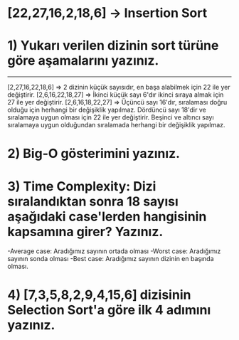 # [22,27,16,2,18,6] -> Insertion Sort

# 1) Yukarı verilen dizinin sort türüne göre aşamalarını yazınız.
***
[2,27,16,22,18,6] => 2 dizinin küçük sayısıdır, en başa alabilmek için 22 ile yer değiştirir.
[2,6,16,22,18,27] => İkinci küçük sayı 6'dır ikinci sıraya almak için 27 ile yer değiştirir.
[2,6,16,18,22,27] => Üçüncü sayı 16'dır, sıralaması doğru olduğu için herhangi bir değişiklik yapılmaz. Dördüncü sayı 18'dir ve sıralamaya uygun olması için 22 ile yer değiştirir. Beşinci ve altıncı sayı sıralamaya uygun olduğundan sıralamada herhangi bir değişiklik yapılmaz.

# 2) Big-O gösterimini yazınız.


# 3) Time Complexity: Dizi sıralandıktan sonra 18 sayısı aşağıdaki case'lerden hangisinin kapsamına girer? Yazınız.

  -Average case: Aradığımız sayının ortada olması
  -Worst case: Aradığımız sayının sonda olması
  -Best case: Aradığımız sayının dizinin en başında olması.

# 4) [7,3,5,8,2,9,4,15,6] dizisinin Selection Sort'a göre ilk 4 adımını yazınız.
